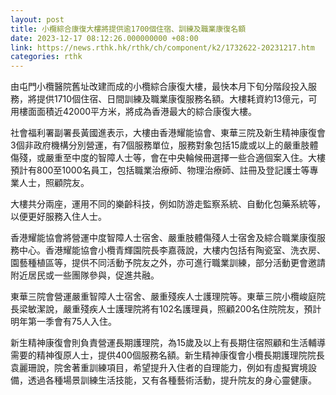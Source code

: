 ```yaml
---
layout: post
title: 小欖綜合康復大樓將提供逾1700個住宿、訓練及職業康復名額
date: 2023-12-17 08:12:26.000000000 +08:00
link: https://news.rthk.hk/rthk/ch/component/k2/1732622-20231217.htm
categories: rthk
---
```


由屯門小欖醫院舊址改建而成的小欖綜合康復大樓，最快本月下旬分階段投入服務，將提供1710個住宿、日間訓練及職業康復服務名額。大樓耗資約13億元，可用樓面面積近42000平方米，將成為香港最大的綜合康復大樓。

社會福利署副署長黃國進表示，大樓由香港耀能協會、東華三院及新生精神康復會3個非政府機構分別營運，有7個服務單位，服務對象包括15歲或以上的嚴重肢體傷殘，或嚴重至中度的智障人士等，會在中央輪候冊選擇一些合適個案入住。大樓預計有800至1000名員工，包括職業治療師、物理治療師、註冊及登記護士等專業人士，照顧院友。

大樓共分兩座，運用不同的樂齡科技，例如防游走監察系統、自動化包藥系統等，以便更好服務入住人士。

香港耀能協會將營運中度智障人士宿舍、嚴重肢體傷殘人士宿舍及綜合職業康復服務中心。香港耀能協會小欖青輝園院長李嘉薇說，大樓内包括有陶瓷室、洗衣房、園藝種植區等，提供不同活動予院友之外，亦可進行職業訓練，部分活動更會邀請附近居民或一些團隊參與，促進共融。

東華三院會營運嚴重智障人士宿舍、嚴重殘疾人士護理院等。東華三院小欖峻庭院長梁敏潔說，嚴重殘疾人士護理院將有102名護理員，照顧200名住院院友，預計明年第一季會有75人入住。

新生精神康復會則負責營運長期護理院，為15歲及以上有長期住宿照顧和生活輔導需要的精神復原人士，提供400個服務名額。新生精神康復會小欖長期護理院院長袁麗珊說，院舍著重訓練項目，希望提升入住者的自理能力，例如有虛擬實境設備，透過各種場景訓練生活技能，又有各種藝術活動，提升院友的身心靈健康。
